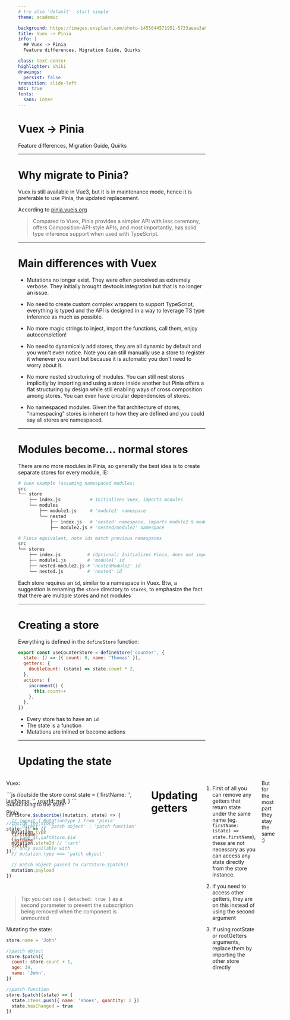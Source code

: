 ```yaml
---
# try also 'default'  start simple
theme: academic

background: https://images.unsplash.com/photo-1455644571951-5733aeae3a81?q=80&w=1470&auto=format&fit=crop&ixlib=rb-4.0.3&ixid=M3wxMjA3fDB8MHxwaG90by1wYWdlfHx8fGVufDB8fHx8fA%3D%3D
title: Vuex -> Pinia
info: |
  ## Vuex -> Pinia
  Feature differences, Migration Guide, Quirks

class: text-center
highlighter: shiki
drawings:
  persist: false
transition: slide-left
mdc: true
fonts:
  sans: Inter
---
```


# Vuex -> Pinia

Feature differences, Migration Guide, Quirks

---

# Why migrate to Pinia?
Vuex is still available in Vue3, but it is in maintenance mode, hence it is preferable to use Pinia, the updated replacement.

According to [pinia.vuejs.org](https://pinia.vuejs.org/introduction.html#Comparison-with-Vuex-3-x-4-x)
> Compared to Vuex, Pinia provides a simpler API with less ceremony, offers Composition-API-style APIs, and most importantly, has solid type inference support when used with TypeScript.

---

# Main differences with Vuex

- Mutations no longer exist. They were often perceived as extremely verbose. They initially brought devtools integration but that is no longer an issue.

- No need to create custom complex wrappers to support TypeScript, everything is typed and the API is designed in a way to leverage TS type inference as much as possible.

- No more magic strings to inject, import the functions, call them, enjoy autocompletion!

- No need to dynamically add stores, they are all dynamic by default and you won't even notice. Note you can still manually use a store to register it whenever you want but because it is automatic you don't need to worry about it.

- No more nested structuring of modules. You can still nest stores implicitly by importing and using a store inside another but Pinia offers a flat structuring by design while still enabling ways of cross composition among stores. You can even have circular dependencies of stores.

- No namespaced modules. Given the flat architecture of stores, "namespacing" stores is inherent to how they are defined and you could say all stores are namespaced.

---

# Modules become... normal stores

There are no more modules in Pinia, so generally the best idea is to create separate stores for every module, IE:

```bash
# Vuex example (assuming namespaced modules)
src
└── store
    ├── index.js           # Initializes Vuex, imports modules
    └── modules
        ├── module1.js     # 'module1' namespace
        └── nested
            ├── index.js   # 'nested' namespace, imports module2 & module3
            ├── module2.js # 'nested/module2' namespace

# Pinia equivalent, note ids match previous namespaces
src
└── stores
    ├── index.js          # (Optional) Initializes Pinia, does not import stores
    ├── module1.js        # 'module1' id
    ├── nested-module2.js # 'nestedModule2' id
    └── nested.js         # 'nested' id
```

Each store requires an `id`, similar to a namespace in Vuex. Btw, a suggestion is renaming the `store` directory to `stores`, to emphasize the fact that there are multiple stores and not modules

---

# Creating a store

Everything is defined in the `defineStore` function:

```js
export const useCounterStore = defineStore('counter', {
  state: () => ({ count: 0, name: 'Thomas' }),
  getters: {
    doubleCount: (state) => state.count * 2,
  },
  actions: {
    increment() {
      this.count++
    },
  },
})
```

- Every store has to have an `id`
- The state is a function
- Mutations are inlined or become actions

---

# Updating the state

<div style="display: flex; flex-direction: row; gap: 1rem; width: 100%; margin-left: -2rem;">

<div>
<p>
Vuex:
<div style="height: 12px"/>
```js
//outside the store
const state = {
  firstName: '',
  lastName: '',
  userId: null,
}
```
</p>

<p>
Pinia:

```js
//inside the store
state: () => ({
  firstName: '',
  lastName: '',
  userId: '' 
}),
```
</p>
</div>

<div>

Subscribing to the state:
```js
cartStore.$subscribe((mutation, state) => {
  // import { MutationType } from 'pinia'
  // 'direct' | 'patch object' | 'patch function'
  mutation.type 
  // same as cartStore.$id
  mutation.storeId // 'cart'
  // only available with 
  // mutation.type === 'patch object'

  // patch object passed to cartStore.$patch()
  mutation.payload 
})
```

<br>

> Tip: you can use `{ detached: true }` as a second parameter to prevent the subscription being removed when the component is unmounted
</div>

<div>

Mutating the state:

```js
store.name = 'John'

//patch object
store.$patch({
  count: store.count + 1,
  age: 34,
  name: 'John',
})

//patch function
store.$patch((state) => {
  state.items.push({ name: 'shoes', quantity: 1 })
  state.hasChanged = true
})
```
</div>


</div>


---

# Updating getters

1. First of all you can remove any getters that return state under the same name (eg. `firstName: (state) => state.firstName`), these are not necessary as you can access any state directly from the store instance.

2. If you need to access other getters, they are on this instead of using the second argument

3. If using rootState or rootGetters arguments, replace them by importing the other store directly

But for the most part they stay the same :)

> Be careful, when not passing `state` to a getter and accessing information directly through `this`, the return type must be explicity set with typescript or JSDoc

---

# Updating actions

1. Remove the first `context` argument from each action. Everything should be accessible from `this` instead

2. If using other stores either import them directly or access them on Vuex, the same as for getters

Vuex:

```js
    async loadUser ({ state, commit }, id: number) {
      if (state.userId !== null) throw new Error('Already logged in')
      const res = await api.user.load(id)
      commit('updateUser', res)
    }
```

Pinia:

```js
    async loadUser (id: number) {
      if (this.userId !== null) throw new Error('Already logged in')
      const res = await api.user.load(id)
      this.updateUser(res)
    },
```

---

# Subscribing to actions
```js
const subscribe = someStore.$onAction(
  ({
    name, // name of the action
    store, // store instance, same as `someStore`
    args, // array of parameters passed to the action
    after, // hook after the action returns or resolves
    onError, // hook if the action throws or rejects
  }) => {}
)
```

> You can always detach the subscription from the component by passing `true` as the second parameter

---

# What to do with the leftover mutations?

1. Just inline them, eg. `userStore.firstName = 'First'`

2. If converting to actions, remove the first `state` argument and replace any assignments with `this` instead

> A common issue I encountered is that oftentimes you would have mutations and actions and mutations with the same names, so when converting, be careful to give them a unique name 

---

# Accessing stores
```js
import { useCounterStore } from '@/stores/counter'

const store = useCounterStore()
```

The state, getters, and actions, are all accessed in the same way:

```js
store.someInformation

store.someGetter

store.someAction()
```

---

# Mapping stores

When using multiple stores in a component or a mixin the best way is to map them:

```js
import { mapStores } from 'pinia'

const useUserStore = defineStore('user', {
  // ...
})

export default {
  computed: {
    ...mapStores(useUserStore, useSomeOtherStore)
  },

  methods: {
    method() {
      this.userStore.authenticate()
    }
  },
}
```
<br>

> When mapping, the stores are accessible as its `id` + *Store*

---

# Mapping state (and getters)

Vuex has `mapState` and `mapGetters`, Pinia also has them both, but `mapGetters` is just a copy of `mapState`, and it is advised to always use `mapState`.

```js
  ...mapState(useCounterStore, {
    n: 'count',
    triple: store => store.n * 3,
    // note we can't use an arrow function if we want to use `this`
    custom(store) {
      return this.someComponentValue + store.n
    },
    doubleN: 'double'
  })
```

If you want the name of the mapped state to be the same you can use a shorter version

```js
  ...mapState(useCounterStore, ['count', 'double'])
```

<br>

> A variation is `mapWritableState`, which also creates computed setters for the state elements. Naturally getters cannot be added to this.